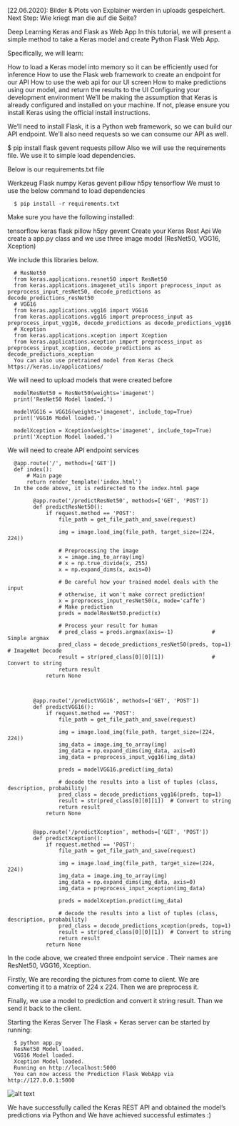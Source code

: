 [22.06.2020]: Bilder & Plots von Explainer werden in uploads gespeichert. Next Step: Wie kriegt man die auf die Seite?




Deep Learning Keras and Flask as Web App
In this tutorial, we will present a simple method to take a Keras model and create Python Flask Web App.

Specifically, we will learn:

How to load a Keras model into memory so it can be efficiently used for inference
How to use the Flask web framework to create an endpoint for our API
How to use the web api for our UI screen
How to make predictions using our model, and return the results to the UI
Configuring your development environment
We’ll be making the assumption that Keras is already configured and installed on your machine. If not, please ensure you install Keras using the official install instructions.

We’ll need to install Flask, it is a Python web framework, so we can build our API endpoint. We’ll also need requests so we can consume our API as well.

$ pip install flask gevent requests pillow
Also we will use the requirements file. We use it to simple load dependencies.

Below is our requirements.txt file

Werkzeug
Flask
numpy
Keras
gevent
pillow
h5py
tensorflow
We must to use the below command to load dependencies

      $ pip install -r requirements.txt
Make sure you have the following installed:

tensorflow
keras
flask
pillow
h5py
gevent
Create your Keras Rest Api
We create a app.py class and we use three image model (ResNet50, VGG16, Xception)

We include this libraries below.

      # ResNet50
      from keras.applications.resnet50 import ResNet50
      from keras.applications.imagenet_utils import preprocess_input as preprocess_input_resNet50, decode_predictions as decode_predictions_resNet50
      # VGG16
      from keras.applications.vgg16 import VGG16
      from keras.applications.vgg16 import preprocess_input as preprocess_input_vgg16, decode_predictions as decode_predictions_vgg16
      # Xception
      from keras.applications.xception import Xception
      from keras.applications.xception import preprocess_input as preprocess_input_xception, decode_predictions as decode_predictions_xception
      You can also use pretrained model from Keras Check https://keras.io/applications/

We will need to upload models that were created before

      modelResNet50 = ResNet50(weights='imagenet')
      print('ResNet50 Model loaded.')

      modelVGG16 = VGG16(weights='imagenet', include_top=True)
      print('VGG16 Model loaded.')

      modelXception = Xception(weights='imagenet', include_top=True)
      print('Xception Model loaded.')
We will need to create API endpoint services

      @app.route('/', methods=['GET'])
      def index():
          # Main page
          return render_template('index.html')
      In the code above, it is redirected to the index.html page

            @app.route('/predictResNet50', methods=['GET', 'POST'])
            def predictResNet50():
                if request.method == 'POST':
                    file_path = get_file_path_and_save(request)

                    img = image.load_img(file_path, target_size=(224, 224))

                    # Preprocessing the image
                    x = image.img_to_array(img)
                    # x = np.true_divide(x, 255)
                    x = np.expand_dims(x, axis=0)

                    # Be careful how your trained model deals with the input
                    # otherwise, it won't make correct prediction!
                    x = preprocess_input_resNet50(x, mode='caffe')
                    # Make prediction
                    preds = modelResNet50.predict(x)

                    # Process your result for human
                    # pred_class = preds.argmax(axis=-1)            # Simple argmax
                    pred_class = decode_predictions_resNet50(preds, top=1)   # ImageNet Decode
                    result = str(pred_class[0][0][1])               # Convert to string
                    return result
                return None



            @app.route('/predictVGG16', methods=['GET', 'POST'])
            def predictVGG16():
                if request.method == 'POST':
                    file_path = get_file_path_and_save(request)

                    img = image.load_img(file_path, target_size=(224, 224))
                    img_data = image.img_to_array(img)
                    img_data = np.expand_dims(img_data, axis=0)
                    img_data = preprocess_input_vgg16(img_data)

                    preds = modelVGG16.predict(img_data)

                    # decode the results into a list of tuples (class, description, probability)
                    pred_class = decode_predictions_vgg16(preds, top=1)
                    result = str(pred_class[0][0][1])  # Convert to string
                    return result
                return None


            @app.route('/predictXception', methods=['GET', 'POST'])
            def predictXception():
                if request.method == 'POST':
                    file_path = get_file_path_and_save(request)

                    img = image.load_img(file_path, target_size=(224, 224))
                    img_data = image.img_to_array(img)
                    img_data = np.expand_dims(img_data, axis=0)
                    img_data = preprocess_input_xception(img_data)

                    preds = modelXception.predict(img_data)

                    # decode the results into a list of tuples (class, description, probability)
                    pred_class = decode_predictions_xception(preds, top=1)
                    result = str(pred_class[0][0][1])  # Convert to string
                    return result
                return None
In the code above, we created three endpoint service . Their names are ResNet50, VGG16, Xception.

Firstly, We are recording the pictures from come to client. We are converting it to a matrix of 224 x 224. Then we are preprocess it.

Finally, we use a model to prediction and convert it string result. Than we send it back to the client.

Starting the Keras Server
The Flask + Keras server can be started by running:

      $ python app.py
      ResNet50 Model loaded.
      VGG16 Model loaded.
      Xception Model loaded.
      Running on http://localhost:5000
      You can now access the Prediction Flask WebApp via http://127.0.0.1:5000

![alt text](https://cdn-images-1.medium.com/max/800/1*-63HUHPk9QkDMiaYeckfsQ.png)

We have successfully called the Keras REST API and obtained the model’s predictions via Python and We have achieved successful estimates :)
